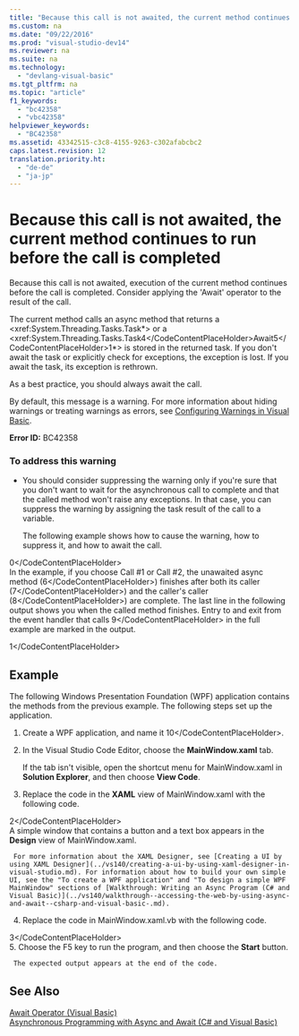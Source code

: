 ```yaml
---
title: "Because this call is not awaited, the current method continues to run before the call is completed"
ms.custom: na
ms.date: "09/22/2016"
ms.prod: "visual-studio-dev14"
ms.reviewer: na
ms.suite: na
ms.technology: 
  - "devlang-visual-basic"
ms.tgt_pltfrm: na
ms.topic: "article"
f1_keywords: 
  - "bc42358"
  - "vbc42358"
helpviewer_keywords: 
  - "BC42358"
ms.assetid: 43342515-c3c8-4155-9263-c302afabcbc2
caps.latest.revision: 12
translation.priority.ht: 
  - "de-de"
  - "ja-jp"
---
```

# Because this call is not awaited, the current method continues to run before the call is completed
Because this call is not awaited, execution of the current method continues before the call is completed. Consider applying the 'Await' operator to the result of the call.  
  
 The current method calls an async method that returns a \<xref:System.Threading.Tasks.Task*> or a <xref:System.Threading.Tasks.Task<CodeContentPlaceHolder>4\</CodeContentPlaceHolder>Await<CodeContentPlaceHolder>5\</CodeContentPlaceHolder>1*> is stored in the returned task. If you don't await the task or explicitly check for exceptions, the exception is lost. If you await the task, its exception is rethrown.  
  
 As a best practice, you should always await the call.  
  
 By default, this message is a warning. For more information about hiding warnings or treating warnings as errors, see [Configuring Warnings in Visual Basic](../vs140/configuring-warnings-in-visual-basic.md).  
  
 **Error ID:** BC42358  
  
### To address this warning  
  
-   You should consider suppressing the warning only if you're sure that you don't want to wait for the asynchronous call to complete and that the called method won't raise any exceptions. In that case, you can suppress the warning by assigning the task result of the call to a variable.  
  
     The following example shows how to cause the warning, how to suppress it, and how to await the call.  
  
<CodeContentPlaceHolder>0\</CodeContentPlaceHolder>  
     In the example, if you choose Call #1 or Call #2, the unawaited async method (<CodeContentPlaceHolder>6\</CodeContentPlaceHolder>) finishes after both its caller (<CodeContentPlaceHolder>7\</CodeContentPlaceHolder>) and the caller's caller (<CodeContentPlaceHolder>8\</CodeContentPlaceHolder>) are complete. The last line in the following output shows you when the called method finishes. Entry to and exit from the event handler that calls <CodeContentPlaceHolder>9\</CodeContentPlaceHolder> in the full example are marked in the output.  
  
<CodeContentPlaceHolder>1\</CodeContentPlaceHolder>  
## Example  
 The following Windows Presentation Foundation (WPF) application contains the methods from the previous example. The following steps set up the application.  
  
1.  Create a WPF application, and name it <CodeContentPlaceHolder>10\</CodeContentPlaceHolder>.  
  
2.  In the Visual Studio Code Editor, choose the **MainWindow.xaml** tab.  
  
     If the tab isn't visible, open the shortcut menu for MainWindow.xaml in **Solution Explorer**, and then choose **View Code**.  
  
3.  Replace the code in the **XAML** view of MainWindow.xaml with the following code.  
  
<CodeContentPlaceHolder>2\</CodeContentPlaceHolder>  
     A simple window that contains a button and a text box appears in the **Design** view of MainWindow.xaml.  
  
     For more information about the XAML Designer, see [Creating a UI by using XAML Designer](../vs140/creating-a-ui-by-using-xaml-designer-in-visual-studio.md). For information about how to build your own simple UI, see the "To create a WPF application" and "To design a simple WPF MainWindow" sections of [Walkthrough: Writing an Async Program (C# and Visual Basic)](../vs140/walkthrough--accessing-the-web-by-using-async-and-await--csharp-and-visual-basic-.md).  
  
4.  Replace the code in MainWindow.xaml.vb with the following code.  
  
<CodeContentPlaceHolder>3\</CodeContentPlaceHolder>  
5.  Choose the F5 key to run the program, and then choose the **Start** button.  
  
     The expected output appears at the end of the code.  
  
## See Also  
 [Await Operator (Visual Basic)](../vs140/await-operator--visual-basic-.md)   
 [Asynchronous Programming with Async and Await (C# and Visual Basic)](../vs140/asynchronous-programming-with-async-and-await--csharp-and-visual-basic-.md)